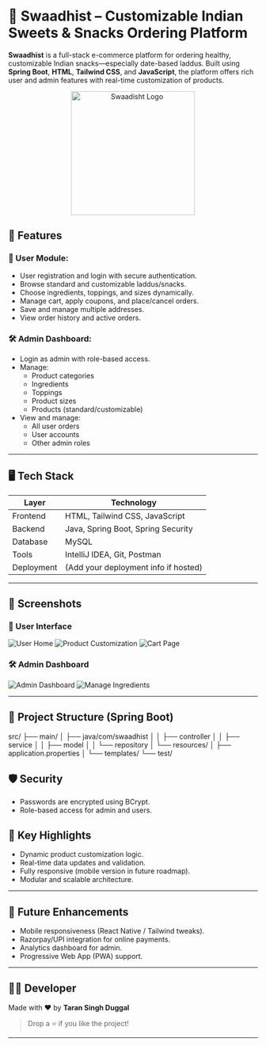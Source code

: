 # 🧁 Swaadhist – Customizable Indian Sweets & Snacks Ordering Platform

**Swaadhist** is a full-stack e-commerce platform for ordering healthy, customizable Indian snacks—especially date-based laddus. Built using **Spring Boot**, **HTML**, **Tailwind CSS**, and **JavaScript**, the platform offers rich user and admin features with real-time customization of products.


<p align="center">
  <img src="https://github.com/user-attachments/assets/8ea9cfb4-1364-49b5-a9ff-7113cb9d46fa" alt="Swaadisht Logo" width="250"/>
</p>



## 🚀 Features

### 👤 User Module:
- User registration and login with secure authentication.
- Browse standard and customizable laddus/snacks.
- Choose ingredients, toppings, and sizes dynamically.
- Manage cart, apply coupons, and place/cancel orders.
- Save and manage multiple addresses.
- View order history and active orders.

### 🛠️ Admin Dashboard:
- Login as admin with role-based access.
- Manage:
  - Product categories
  - Ingredients
  - Toppings
  - Product sizes
  - Products (standard/customizable)
- View and manage:
  - All user orders
  - User accounts
  - Other admin roles

---

## 🖥️ Tech Stack

| Layer       | Technology         |
|-------------|--------------------|
| Frontend    | HTML, Tailwind CSS, JavaScript |
| Backend     | Java, Spring Boot, Spring Security |
| Database    | MySQL |
| Tools       | IntelliJ IDEA, Git, Postman |
| Deployment  | (Add your deployment info if hosted) |

---

## 📸 Screenshots

### 👤 User Interface
![User Home](images/user-home.png)
![Product Customization](images/product-customization.png)
![Cart Page](images/cart.png)

### 🛠️ Admin Dashboard
![Admin Dashboard](images/admin-dashboard.png)
![Manage Ingredients](images/manage-ingredients.png)

---

## 📂 Project Structure (Spring Boot)

src/
├── main/
│ ├── java/com/swaadhist
│ │ ├── controller
│ │ ├── service
│ │ ├── model
│ │ └── repository
│ └── resources/
│ ├── application.properties
│ └── templates/
└── test/


## 🛡️ Security

- Passwords are encrypted using BCrypt.
- Role-based access for admin and users.

## 🧠 Key Highlights

- Dynamic product customization logic.
- Real-time data updates and validation.
- Fully responsive (mobile version in future roadmap).
- Modular and scalable architecture.

---

## 📌 Future Enhancements

- Mobile responsiveness (React Native / Tailwind tweaks).
- Razorpay/UPI integration for online payments.
- Analytics dashboard for admin.
- Progressive Web App (PWA) support.

---

## 🧑‍💻 Developer

Made with ❤️ by **Taran Singh Duggal**

> Drop a ⭐ if you like the project!

---
